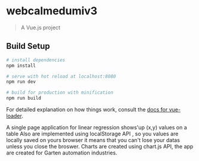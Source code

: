 # webcalmedumiv3

> A Vue.js project

## Build Setup

``` bash
# install dependencies
npm install

# serve with hot reload at localhost:8080
npm run dev

# build for production with minification
npm run build
```

For detailed explanation on how things work, consult the [docs for vue-loader](http://vuejs.github.io/vue-loader).

A single page application for linear regression
shows'up (x,y) values on a table
Also are implemented using localStorage API , so you values are locally saved on yours browser
it means that you can't lose your datas unless you close the broswer.
Charts are created using chart.js API, the app  are created for Garten automation industries.
